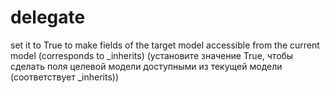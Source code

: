 delegate 
==========================
set it to True to make fields of the target model accessible from the current model (corresponds to _inherits)
(установите значение True, чтобы сделать поля целевой модели доступными из текущей модели (соответствует _inherits))